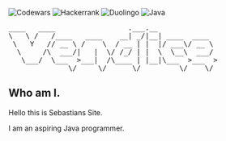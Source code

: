 ![Codewars](https://img.shields.io/badge/Codewars-B1361E?style=for-the-badge&logo=codewars&logoColor=grey)
![Hackerrank](https://img.shields.io/badge/-Hackerrank-2EC866?style=for-the-badge&logo=HackerRank&logoColor=white)
![Duolingo](https://img.shields.io/badge/Duolingo-%234DC730.svg?style=for-the-badge&logo=Duolingo&logoColor=white)
![Java](https://img.shields.io/badge/java-%23ED8B00.svg?style=for-the-badge&logo=openjdk&logoColor=white)

<pre>
____   ____                 .___.__              
\   \ /   /____   ____    __| _/|__| ____  ____  
 \   Y   // __ \ /    \  / __ | |  |/ ___\/ __ \
  \     /\  ___/|   |  \/ /_/ | |  \  \__\  ___/
   \___/  \___  >___|  /\____ | |__|\___  >___  >
              \/     \/      \/         \/    \/ 
</pre>

## Who am I. 
Hello this is Sebastians Site. 

I am an aspiring Java programmer.